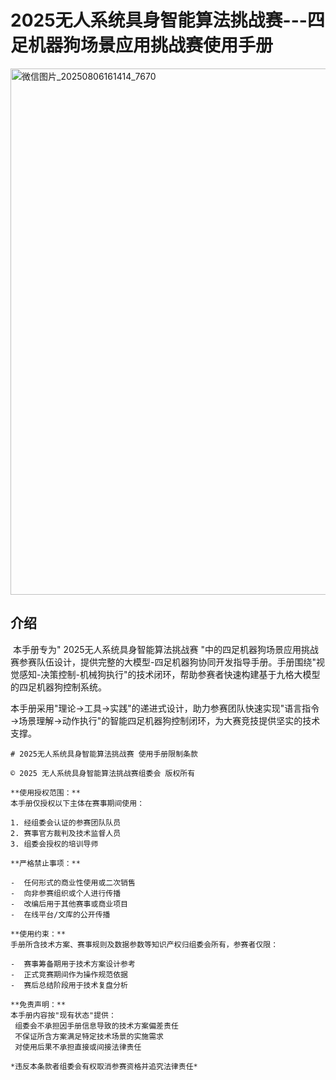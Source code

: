 # 2025无人系统具身智能算法挑战赛---四足机器狗场景应用挑战赛使用手册






<img width="842" height="842" alt="微信图片_20250806161414_7670" src="https://github.com/user-attachments/assets/4435de47-1828-4174-88b4-ff6b0f134dd8" />

















## 介绍

​	本手册专为" 2025无人系统具身智能算法挑战赛 "中的四足机器狗场景应用挑战赛参赛队伍设计，提供完整的大模型-四足机器狗协同开发指导手册。手册围绕"视觉感知-决策控制-机械狗执行"的技术闭环，帮助参赛者快速构建基于九格大模型的四足机器狗控制系统。

​	本手册采用"理论→工具→实践"的递进式设计，助力参赛团队快速实现"语言指令→场景理解→动作执行"的智能四足机器狗控制闭环，为大赛竞技提供坚实的技术支撑。

```
# 2025无人系统具身智能算法挑战赛 使用手册限制条款

© 2025 无人系统具身智能算法挑战赛组委会 版权所有

**使用授权范围：**  
本手册仅授权以下主体在赛事期间使用：

1. 经组委会认证的参赛团队队员
2. 赛事官方裁判及技术监督人员
3. 组委会授权的培训导师

**严格禁止事项：**  

-  任何形式的商业性使用或二次销售  
-  向非参赛组织或个人进行传播  
-  改编后用于其他赛事或商业项目  
-  在线平台/文库的公开传播  

**使用约束：**  
手册所含技术方案、赛事规则及数据参数等知识产权归组委会所有，参赛者仅限：

-  赛事筹备期用于技术方案设计参考
-  正式竞赛期间作为操作规范依据
-  赛后总结阶段用于技术复盘分析

**免责声明：**  
本手册内容按"现有状态"提供：
 组委会不承担因手册信息导致的技术方案偏差责任  
 不保证所含方案满足特定技术场景的实施需求  
 对使用后果不承担直接或间接法律责任  

*违反本条款者组委会有权取消参赛资格并追究法律责任*
```

